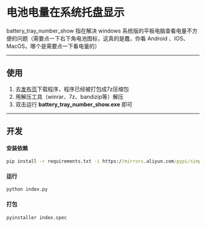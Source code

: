 # 

# 电池电量在系统托盘显示

battery_tray_number_show 指在解决 windows 系统版的平板电脑查看电量不方便的问题（需要点一下右下角电池图标，这真的是蠢，你看 Android 、IOS、MacOS，哪个是需要点一下看电量的）

---

## 使用

1. 去[发布页](https://github.com/cxwithyxy/battery_tray_number_show/releases)下载程序，程序已经被打包成7z压缩包
2. 用解压工具（winrar、7z、bandizip等）解压
3. 双击运行 **battery_tray_number_show.exe** 即可

---

## 开发

#### 安装依赖

```bat
pip install -r requirements.txt -i https://mirrors.aliyun.com/pypi/simple/
```

#### 运行

```bat
python index.py
```

#### 打包

```bat
pyinstaller index.spec
```

